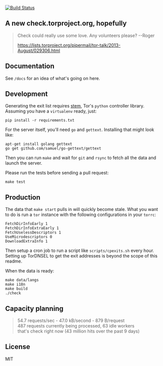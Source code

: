 [![Build Status](https://travis-ci.org/arlolra/check.png?branch=master)](https://travis-ci.org/arlolra/check)

## A new check.torproject.org, hopefully

> Check could really use some love. Any volunteers please?
>   --Roger
>
> https://lists.torproject.org/pipermail/tor-talk/2013-August/029306.html

## Documentation

See `/docs` for an idea of what's going on here.

## Development

Generating the exit list requires [stem](https://stem.torproject.org/), Tor's `python` controller library. Assuming you have a `virtualenv` ready, just:

    pip install -r requirements.txt

For the server itself, you'll need `go` and `gettext`. Installing that might look like:

    apt-get install golang gettext
    go get github.com/samuel/go-gettext/gettext

Then you can run `make` and wait for `git` and `rsync` to fetch all the data and launch the server.

Please run the tests before sending a pull request:

    make test

## Production

The data that `make start` pulls in will quickly become stale. What you want to do is run a `tor` instance with the following configurations in your `torrc`:

    FetchDirInfoEarly 1
    FetchDirInfoExtraEarly 1
    FetchUselessDescriptors 1
    UseMicrodescriptors 0
    DownloadExtraInfo 1

Then setup a cron job to run a script like `scripts/cpexits.sh` every hour. Setting up TorDNSEL to get the exit addresses is beyond the scope of this readme.

When the data is ready:

    make data/langs
    make i18n
    make build
    ./check

## Capacity planning

> 54.7 requests/sec - 47.0 kB/second - 879 B/request  
> 487 requests currently being processed, 63 idle workers  
> that's check right now (43 million hits over the past 9 days)

## License

MIT
